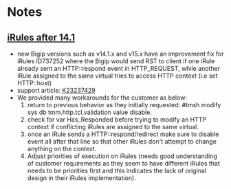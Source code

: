 # Notes

## [iRules after 14.1](https://support.f5.com/csp/article/K23237429)

- new Bigip versions such as v14.1.x and v15.x have an improvement fix for iRules ID737252 where the Bigip would send RST to client if one iRule already sent an HTTP::respond event in HTTP_REQUEST, while another iRule assigned to the same virtual tries to access HTTP context (i.e set HTTP::host)
- support article: [K23237429](https://support.f5.com/csp/article/K23237429)
- We provided many workarounds for the customer as below:
  1. return to previous behavior as they initially requested: #tmsh modify sys db tmm.http.tcl.validation value disable.
  2. check for var Has_Responded before trying to modify an HTTP context if conflicting iRules are assigned to the same virtual.
  3. once an iRule sends a HTTP::respond/redirect make sure to disable event all after that line so that other iRules don't attempt to change anything on the context.
  4. Adjust priorities of execution on iRules (needs good understanding of customer requirements as they seem to have different iRules that needs to be priorities first and this indicates the lack of original design in their iRules implementation).

